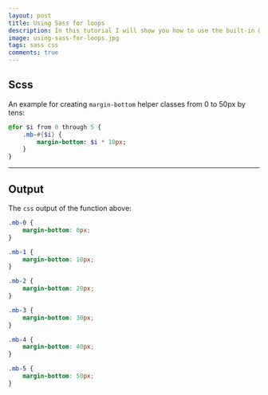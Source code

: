 ```yaml
---
layout: post
title: Using Sass for loops
description: In this tutorial I will show you how to use the built-in @for function of Sass to batch create helper classes.
image: using-sass-for-loops.jpg
tags: sass css
comments: true
---
```


## Scss

An example for creating `margin-bottom` helper classes from 0 to 50px by tens:

```sass
@for $i from 0 through 5 {
    .mb-#{$i} {
        margin-bottom: $i * 10px;
    }
}
```

---

## Output

The `css` output of the function above:

```css
.mb-0 {
    margin-bottom: 0px;
}

.mb-1 {
    margin-bottom: 10px;
}

.mb-2 {
    margin-bottom: 20px;
}

.mb-3 {
    margin-bottom: 30px;
}

.mb-4 {
    margin-bottom: 40px;
}

.mb-5 {
    margin-bottom: 50px;
}
```
